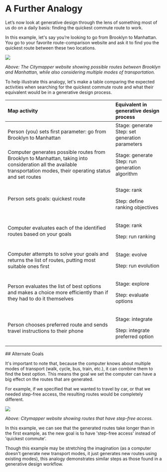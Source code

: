 # A Further Analogy

Let’s now look at generative design through the lens of something most of us do on a daily basis: finding the quickest commute route to work. 

In this example, let's say you’re looking to go from Brooklyn to Manhattan. You go to your favorite route-comparison website and ask it to find you the quickest route between these two locations.

![](../../../.gitbook/assets/furth1.png)

_Above: The Citymapper website showing possible routes between Brooklyn and Manhattan, while also considering multiple modes of transportation._

To help illustrate this analogy, let's make a table comparing the expected activities when searching for the quickest commute route and what their equivalent would be in a generative design process.

<table>
  <thead>
    <tr>
      <th style="text-align:left">Map activity</th>
      <th style="text-align:left">Equivalent in generative design process</th>
    </tr>
  </thead>
  <tbody>
    <tr>
      <td style="text-align:left">Person (you) sets first parameter: go from Brooklyn to Manhattan</td>
      <td
      style="text-align:left">Stage: generate Step: set generation parameters</td>
    </tr>
    <tr>
      <td style="text-align:left">Computer generates possible routes from Brooklyn to Manhattan, taking
        into consideration all the available transportation modes, their operating
        status and set routes</td>
      <td style="text-align:left">Stage: generate Step: run generation algorithm</td>
    </tr>
    <tr>
      <td style="text-align:left">Person sets goals: quickest route</td>
      <td style="text-align:left">
        <p>Stage: rank</p>
        <p>Step: define ranking objectives</p>
      </td>
    </tr>
    <tr>
      <td style="text-align:left">Computer evaluates each of the identified routes based on your goals</td>
      <td
      style="text-align:left">
        <p>Stage: rank</p>
        <p>Step: run ranking</p>
        </td>
    </tr>
    <tr>
      <td style="text-align:left">Computer attempts to solve your goals and returns the list of routes,
        putting most suitable ones first</td>
      <td style="text-align:left">
        <p>Stage: evolve</p>
        <p>Step: run evolution</p>
      </td>
    </tr>
    <tr>
      <td style="text-align:left">Person evaluates the list of best options and makes a choice more efficiently
        than if they had to do it themselves</td>
      <td style="text-align:left">
        <p>Stage: explore</p>
        <p>Step: evaluate options</p>
      </td>
    </tr>
    <tr>
      <td style="text-align:left">Person chooses preferred route and sends travel instructions to their
        phone</td>
      <td style="text-align:left">
        <p>Stage: integrate</p>
        <p>Step: integrate preferred option</p>
      </td>
    </tr>
  </tbody>
</table>## Alternate Goals

It's important to note that, because the computer knows about multiple modes of transport \(walk, cycle, bus, train, etc.\), it can combine them to find the best option. This means the goal we set the computer can have a big effect on the routes that are generated. 

For example, if we specified that we wanted to travel by car, or that we needed step-free access, the resulting routes would be completely different.

![](../../../.gitbook/assets/furth2.png)

_Above: Citymapper website showing routes that have step-free access._

In this example, we can see that the generated routes take longer than in the first example, as the new goal is to have 'step-free access' instead of 'quickest commute'.

Though this example may be stretching the imagination \(as a computer doesn't generate new transport modes, it just generates new routes using existing modes\), this analogy demonstrates similar steps as those found in a generative design workflow.

